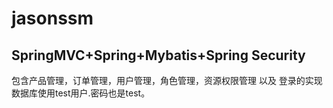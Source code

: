 # jasonssm

## SpringMVC+Spring+Mybatis+Spring Security

包含产品管理，订单管理，用户管理，角色管理，资源权限管理 以及 登录的实现
数据库使用test用户.密码也是test。

